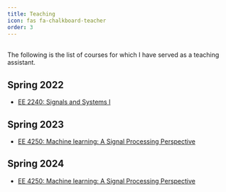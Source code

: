```yaml
---
title: Teaching
icon: fas fa-chalkboard-teacher
order: 3
---
```

\
The following is the list of courses for which I have served as a teaching assistant.

## Spring 2022
- [EE 2240: Signals and Systems I](https://catalog.iastate.edu/azcourses/e_e/)

## Spring 2023
- [EE 4250: Machine learning: A Signal Processing Perspective](https://catalog.iastate.edu/azcourses/e_e/)

## Spring 2024
- [EE 4250: Machine learning: A Signal Processing Perspective](https://catalog.iastate.edu/azcourses/e_e/)
